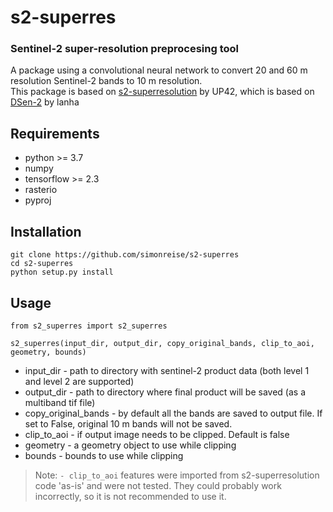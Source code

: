 # s2-superres
### Sentinel-2 super-resolution preprocesing tool

A package using a convolutional neural network to convert 20 and 60 m resolution Sentinel-2 bands  to 10 m resolution.  
This package is based on [s2-superresolution] by UP42, which is based on [DSen-2] by lanha

## Requirements
- python >= 3.7
- numpy
- tensorflow >= 2.3
- rasterio
- pyproj

## Installation

```
git clone https://github.com/simonreise/s2-superres
cd s2-superres
python setup.py install
```


## Usage
```
from s2_superres import s2_superres

s2_superres(input_dir, output_dir, copy_original_bands, clip_to_aoi, geometry, bounds)
```
- input_dir - path to directory with sentinel-2 product data (both level 1 and level 2 are supported)
- output_dir - path to directory where final product will be saved (as a multiband tif file)
- copy_original_bands - by default all the bands are saved to output file. If set to False, original 10 m bands will not be saved.
- clip_to_aoi - if output image needs to be clipped. Default is false
- geometry - a geometry object to use while clipping
- bounds - bounds to use while clipping
> Note: `- clip_to_aoi` features were imported from s2-superresolution code 'as-is' and were not tested. They could probably work incorrectly, so it is not recommended to use it.



   [s2-superresolution]: <https://github.com/up42/s2-superresolution>
   [DSen-2]: <https://github.com/lanha/DSen2>

